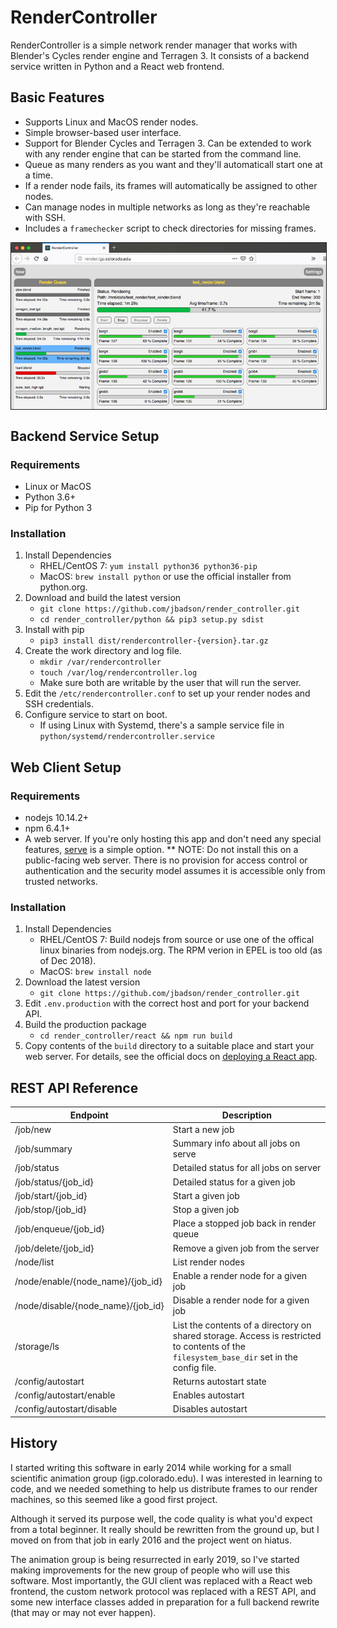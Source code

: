 # RenderController
RenderController is a simple network render manager that works with Blender's Cycles render engine and Terragen 3.  It consists of a backend service written in Python and a React web frontend.

## Basic Features
* Supports Linux and MacOS render nodes.
* Simple browser-based user interface.
* Support for Blender Cycles and Terragen 3. Can be extended to work with any render engine that can be started from the command line.
* Queue as many renders as you want and they'll automaticall start one at a time.
* If a render node fails, its frames will automatically be assigned to other nodes.
* Can manage nodes in multiple networks as long as they're reachable with SSH.
* Includes a `framechecker` script to check directories for missing frames.

<img align="center" src="images/rc_top.jpg" border="1px">


## Backend Service Setup
### Requirements
* Linux or MacOS
* Python 3.6+
* Pip for Python 3


### Installation
1. Install Dependencies
    * RHEL/CentOS 7: `yum install python36 python36-pip`
    * MacOS: `brew install python` or use the official installer from python.org.
1. Download and build the latest version
    * `git clone https://github.com/jbadson/render_controller.git`
    * `cd render_controller/python && pip3 setup.py sdist`
1. Install with pip
    * `pip3 install dist/rendercontroller-{version}.tar.gz`
1. Create the work directory and log file.
    * `mkdir /var/rendercontroller`
    * `touch /var/log/rendercontroller.log`
    * Make sure both are writable by the user that will run the server.
1. Edit the `/etc/rendercontroller.conf` to set up your render nodes and SSH credentials.
1. Configure service to start on boot.
	* If using Linux with Systemd, there's a sample service file in `python/systemd/rendercontroller.service`


## Web Client Setup
### Requirements
* nodejs 10.14.2+
* npm 6.4.1+
* A web server.  If you're only hosting this app and don't need any special features, [serve](https://github.com/zeit/serve) is a simple option.
** NOTE: Do not install this on a public-facing web server. There is no provision for access control or authentication and the security model assumes it is accessible only from trusted networks.

### Installation
1. Install Dependencies
    * RHEL/CentOS 7: Build nodejs from source or use one of the offical linux binaries from nodejs.org.  The RPM verion in EPEL is too old (as of Dec 2018).
    * MacOS: `brew install node`
1. Download the latest version
    * `git clone https://github.com/jbadson/render_controller.git`
1. Edit `.env.production` with the correct host and port for your backend API.
1. Build the production package
    * `cd render_controller/react && npm run build`
1. Copy contents of the `build` directory to a suitable place and start your web server. For details, see the official docs on [deploying a React app](https://facebook.github.io/create-react-app/docs/deployment).

## REST API Reference

Endpoint | Description
---- | ----
/job/new | Start a new job
/job/summary | Summary info about all jobs on serve
/job/status | Detailed status for all jobs on server
/job/status/{job_id} | Detailed status for a given job
/job/start/{job_id} | Start a given job
/job/stop/{job_id} | Stop a given job
/job/enqueue/{job_id} | Place a stopped job back in render queue
/job/delete/{job_id} | Remove a given job from the server
/node/list | List render nodes
/node/enable/{node\_name}/{job_id} | Enable a render node for a given job
/node/disable/{node\_name}/{job_id} | Disable a render node for a given job
/storage/ls | List the contents of a directory on shared storage. Access is restricted to contents of the `filesystem_base_dir` set in the config file.
/config/autostart | Returns autostart state
/config/autostart/enable | Enables autostart
/config/autostart/disable | Disables autostart

## History
I started writing this software in early 2014 while working for a small scientific animation group (igp.colorado.edu). I was interested in learning to code, and we needed something to help us distribute frames to our render machines, so this seemed like a good first project.

Although it served its purpose well, the code quality is what you'd expect from a total beginner. It really should be rewritten from the ground up, but I moved on from that job in early 2016 and the project went on hiatus.

The animation group is being resurrected in early 2019, so I've started making improvements for the new group of people who will use this software. Most importantly, the GUI client was replaced with a React web frontend, the custom network protocol was replaced with a REST API, and some new interface classes added in preparation for a full backend rewrite (that may or may not ever happen).

